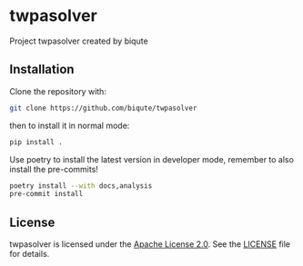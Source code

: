 # twpasolver 
Project twpasolver created by biqute

## Installation

Clone the repository with:

```bash
git clone https://github.com/biqute/twpasolver 
```

then to install it in normal mode:

```bash
pip install .
```

Use poetry to install the latest version in developer mode, remember to also
install the pre-commits!

```bash
poetry install --with docs,analysis
pre-commit install
```

## License

twpasolver is licensed under the [Apache License 2.0](LICENSE). See the [LICENSE](LICENSE) file for details.

